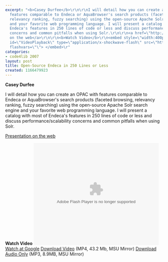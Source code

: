 ```yaml
---
excerpt: "<b>Casey Durfee</b>\r\n\r\nI will detail how you can create an OPAC with
  features comparable to Endeca or AquaBrowser's search products (faceted browsing,
  relevancy ranking, fuzzy searching) using the open-source Apache Solr search engine
  and your favorite web programming language. I will present a catalog with most of
  Endeca's features in 250 lines of code or less and discuss performance/scalability
  concerns and common pitfalls when using Solr.\r\n\r\n<a href=\"http://extranet.spl.org/talks/open%5Fsource%5Fendeca/\">Presentation
  on the web</a>\r\n\r\n<b>Watch Video</b>\r\n<embed style=\"width:400px; height:326px;\"
  id=\"VideoPlayback\" type=\"application/x-shockwave-flash\" src=\"http://video.google.com/googleplayer.swf?docId=5935831167274450305&hl=en\"
  flashvars=\"\"> </embed>\r"
categories:
- code4lib 2007
layout: post
title: Open-Source Endeca in 250 Lines or Less
created: 1166479923
---
```

<b>Casey Durfee</b>

I will detail how you can create an OPAC with features comparable to Endeca or AquaBrowser's search products (faceted browsing, relevancy ranking, fuzzy searching) using the open-source Apache Solr search engine and your favorite web programming language. I will present a catalog with most of Endeca's features in 250 lines of code or less and discuss performance/scalability concerns and common pitfalls when using Solr.

<a href="http://extranet.spl.org/talks/open%5Fsource%5Fendeca/">Presentation on the web</a>

<b>Watch Video</b>
<embed style="width:400px; height:326px;" id="VideoPlayback" type="application/x-shockwave-flash" src="http://video.google.com/googleplayer.swf?docId=5935831167274450305&hl=en" flashvars=""> </embed>
<a href="http://video.google.com/videoplay?docid=5935831167274450305&hl=en">Watch at Google</a>
<a href="http://streaming.msu.edu/storemedia/download/ebyryan/code4lib07/d3/code4lib07_opensource_endeca_durfee.mp4">Download Video</a> (MP4, 43.2 Mb, MSU Mirror)
<a href="http://streaming.msu.edu/storemedia/download/ebyryan/c4l07audio/d3/code4lib07_opensource_endeca_durfee.mp3">Download Audio Only</a> (MP3, 8.9MB, MSU Mirror)

